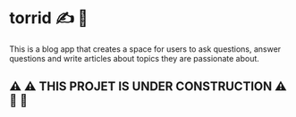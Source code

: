 # torrid ✍️ 📱 
This is a blog app that creates a space for users to ask questions, answer questions and write articles about topics they are passionate about.

## ⚠️ ⚠️ THIS PROJET IS UNDER CONSTRUCTION ⚠️ 🚧 👷
